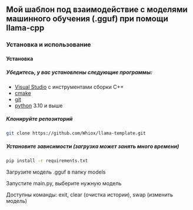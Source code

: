 
## Мой шаблон под взаимодействие с моделями машинного обучения (.gguf) при помощи llama-cpp

### Установка и использование

#### Установка

##### Убедитесь, у вас установлены следующие программы:

- [Visual Studio](https://visualstudio.microsoft.com/ru/visual-cpp-build-tools/) с инструментами сборки C++
- [cmake](https://cmake.org/download/)
- [git](https://git-scm.com/downloads)
- [python](https://www.python.org/downloads/) 3.10 и выше

##### Клонируйте репозиторий

```bash
git clone https://github.com/Whiox/llama-template.git
```

##### Установите зависимости (загрузка может занять много времени)

```bash
pip install -r requirements.txt
```

Загрузите модель .gguf в папку models

Запустите main.py, выберите нужную модель

Доступны команды: exit, clear (очистка истории), swap (изменить модель)
